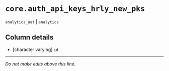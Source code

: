 # `core.auth_api_keys_hrly_new_pks`
`analytics_uat` | `analytics`

## Column details
* [character varying] `id`

-------------------------------------------------------------------------------
*Do not make edits above this line.*
